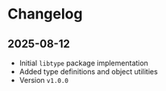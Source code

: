# Changelog

## 2025-08-12

- Initial `libtype` package implementation
- Added type definitions and object utilities
- Version `v1.0.0`
